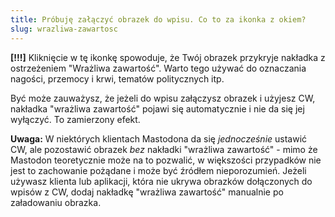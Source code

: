 ```yaml
---
title: Próbuję załączyć obrazek do wpisu. Co to za ikonka z okiem?
slug: wrazliwa-zawartosc
---
```


**[!!!]** Kliknięcie w tę ikonkę spowoduje, że Twój obrazek przykryje nakładka z ostrzeżeniem "Wrażliwa zawartość". Warto tego używać do oznaczania nagości, przemocy i krwi, tematów politycznych itp.

Być może zauważysz, że jeżeli do wpisu załączysz obrazek i użyjesz CW, nakładka "wrażliwa zawartość" pojawi się automatycznie i nie da się jej wyłączyć. To zamierzony efekt.

**Uwaga:** W niektórych klientach Mastodona da się _jednocześnie_ ustawić CW, ale pozostawić obrazek _bez_ nakładki "wrażliwa zawartość" - mimo że Mastodon teoretycznie może na to pozwalić, w większości przypadków nie jest to zachowanie pożądane i może być źródłem nieporozumień. Jeżeli używasz klienta lub aplikacji, która nie ukrywa obrazków dołączonych do wpisów z CW, dodaj nakładkę "wrażliwa zawartość" manualnie po załadowaniu obrazka.
